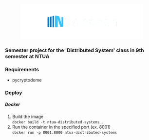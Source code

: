 <p align="center">
    <img src="assets/logo-white.png" alt="Noobcash" width="400"/>
<p>

### Semester project for the 'Distributed System' class in 9th semester at NTUA

### Requirements
- pycryptodome

### Deploy 

##### Docker
1. Build the image <br>
   `docker build -t ntua-distributed-systems .`
2. Run the container in the specified port (ex. 8001) <br>
   `docker run -p 8001:8000 ntua-distributed-systems`
